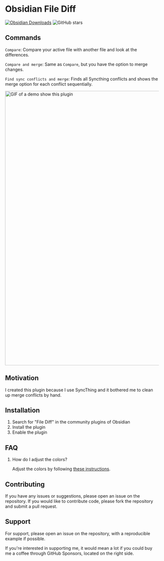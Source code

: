 # Obsidian File Diff

[![Obsidian Downloads](https://img.shields.io/badge/dynamic/json?color=7e6ad6&labelColor=34208c&label=Obsidian%20Downloads&query=$['file-diff'].downloads&url=https://raw.githubusercontent.com/obsidianmd/obsidian-releases/master/community-plugin-stats.json&)](obsidian://show-plugin?id=file-diff)
![GitHub stars](https://img.shields.io/github/stars/friebetill/obsidian-file-diff?style=flat)

## Commands

`Compare`: Compare your active file with another file and look at the differences.

`Compare and merge`: Same as `Compare`, but you have the option to merge changes.

`Find sync conflicts and merge`: Finds all Syncthing conflicts and shows the merge option for each conflict sequentially.

<img
src="https://user-images.githubusercontent.com/10923085/216749496-27f0b241-c05b-4aec-ba88-a7c8c91938a6.gif"
alt="GIF of a demo show this plugin" width="900" />

## Motivation

I created this plugin because I use SyncThing and it bothered me to clean up merge conflicts by hand.

## Installation

1. Search for "File Diff" in the community plugins of Obsidian
2. Install the plugin
3. Enable the plugin

## FAQ

1. How do I adjust the colors?

   Adjust the colors by following [these instructions](https://github.com/friebetill/obsidian-file-diff/issues/1#issuecomment-1425157959).

## Contributing

If you have any issues or suggestions, please open an issue on the repository.
If you would like to contribute code, please fork the repository and submit a
pull request.

## Support

For support, please open an issue on the repository, with a reproducible example if possible.

If you're interested in supporting me, it would mean a lot if you could buy me a coffee through GitHub Sponsors, located on the right side.
